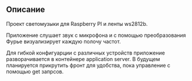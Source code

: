 ## Описание
Проект светомузыки для Raspberry PI и ленты ws2812b.

Приложение слушает звук с микрофона и с помощью преобразования Фурье визуализирует каждую полочу частот.

Для гибкой конфигуарции c различных устройств приложение разворачивается в контейнере application server.
В будущем планируется прикрутить фронт для удобства, пока управление с помощью get запрсов.